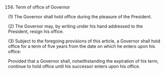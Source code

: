 156. Term of office of Governor

(1) The Governor shall hold office during the pleasure of the President.

(2) The Governor may, by writing under his hand addressed to the President, resign his office.

(3) Subject to the foregoing provisions of this article, a Governor shall hold office for a term of five years from the date on which he enters upon his office:

Provided that a Governor shall, notwithstanding the expiration of his term, continue to hold office until his successor enters upon his office.

